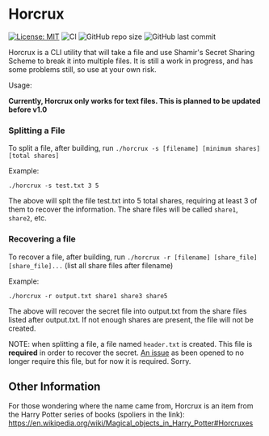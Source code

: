 # Horcrux

[![License: MIT](https://img.shields.io/badge/License-MIT-yellow.svg)](https://opensource.org/licenses/MIT)
![CI](https://github.com/KevDev13/horcrux/workflows/CI/badge.svg?branch=main)
![GitHub repo size](https://img.shields.io/github/repo-size/KevDev13/horcrux?style=plastic)
![GitHub last commit](https://img.shields.io/github/last-commit/KevDev13/horcrux?color=green&style=plastic)

Horcrux is a CLI utility that will take a file and use Shamir's Secret Sharing Scheme to break it into multiple files. It is still a work in progress, and has some problems still, so use at your own risk.

Usage:

**Currently, Horcrux only works for text files. This is planned to be updated before v1.0**

### Splitting a File

To split a file, after building, run `./horcrux -s [filename] [minimum shares] [total shares]`

Example:
```
./horcrux -s test.txt 3 5
```
The above will splt the file test.txt into 5 total shares, requiring at least 3 of them to recover the information. The share files will be called `share1`, `share2`, etc.

### Recovering a file

To recover a file, after building, run `./horcrux -r [filename] [share_file] [share_file]...` (list all share files after filename)

Example:
```
./horcrux -r output.txt share1 share3 share5
```
The above will recover the secret file into output.txt from the share files listed after output.txt. If not enough shares are present, the file will not be created.

NOTE: when splitting a file, a file named `header.txt` is created. This file is **required** in order to recover the secret. [An issue](https://github.com/KevDev13/horcrux/issues/5) as been opened to no longer require this file, but for now it is required. Sorry.

## Other Information

For those wondering where the name came from, Horcrux is an item from the Harry Potter series of books (spoliers in the link): https://en.wikipedia.org/wiki/Magical_objects_in_Harry_Potter#Horcruxes
